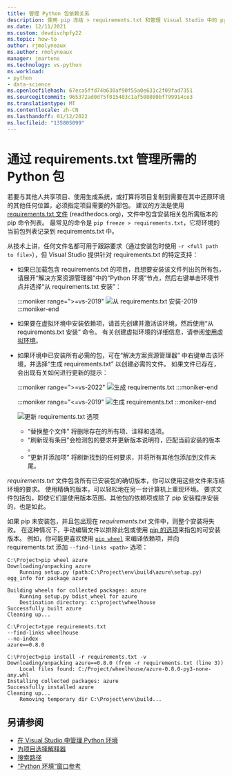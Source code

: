 ```yaml
---
title: 管理 Python 包依赖关系
description: 使用 pip 冻结 > requirements.txt 和管理 Visual Studio 中的 python 包依赖项。
ms.date: 12/11/2021
ms.custom: devdivchpfy22
ms.topic: how-to
author: rjmolyneaux
ms.author: rmolyneaux
manager: jmartens
ms.technology: vs-python
ms.workload:
- python
- data-science
ms.openlocfilehash: 67eca5ffd74b630af90f55a0e631c2f09fad7351
ms.sourcegitcommit: 965372ad0d75f015403c1af508080bf799914ce3
ms.translationtype: MT
ms.contentlocale: zh-CN
ms.lasthandoff: 01/12/2022
ms.locfileid: "135805099"
---
```

# <a name="manage-required-python-packages-with-requirementstxt"></a>通过 requirements.txt 管理所需的 Python 包

若要与其他人共享项目、使用生成系统，或打算将项目复制到需要在其中还原环境的其他任何位置，必须指定项目需要的外部包。 建议的方法是使用 [requirements.txt 文件](https://pip.readthedocs.org/en/latest/user_guide.html#requirements-files) (readthedocs.org)，文件中包含安装相关包所需版本的 pip 命令列表。 最常见的命令是 `pip freeze > requirements.txt`，它将环境的当前包列表记录到 requirements.txt  中。

从技术上讲，任何文件名都可用于跟踪要求（通过安装包时使用 `-r <full path to file>`），但 Visual Studio 提供针对 requirements.txt  的特定支持：

- 如果已加载包含 requirements.txt 的项目，且想要安装该文件列出的所有包，请展开“解决方案资源管理器”中的“Python 环境”节点，然后右键单击环境节点并选择“从 requirements.txt 安装”：

    :::moniker range=">=vs-2019"
    ![从 requirements.txt 安装-2019](media/environments/environments-requirements-txt-install.png)
    :::moniker-end

- 如果要在虚拟环境中安装依赖项，请首先创建并激活该环境，然后使用“从 requirements.txt 安装”  命令。 有关创建虚拟环境的详细信息，请参阅[使用虚拟环境](selecting-a-python-environment-for-a-project.md#use-virtual-environments)。

- 如果环境中已安装所有必需的包，可在“解决方案资源管理器”  中右键单击该环境，并选择“生成 requirements.txt”  以创建必需的文件。 如果文件已存在，会出现有关如何进行更新的提示：

    :::moniker range=">=vs-2022"
    ![生成 requirements.txt](media/environments/environments-requirements-txt-install-2022.png)
    :::moniker-end

    :::moniker range="<=vs-2019"
    ![生成 requirements.txt](media/environments/environments-requirements-txt-install.png)
    :::moniker-end

    ![更新 requirements.txt 选项](media/environments/environments-requirements-txt-replace.png)

  - “替换整个文件”  将删除存在的所有项、注释和选项。
  - “刷新现有条目”会检测包的要求并更新版本说明符，匹配当前安装的版本  。
  - “更新并添加项”  将刷新找到的任何要求，并将所有其他包添加到文件末尾。

*requirements.txt* 文件包含所有已安装包的确切版本，你可以使用这些文件来冻结环境的要求。 使用精确的版本，可以轻松地在另一台计算机上重现环境。 要求文件包括包，即使它们是使用版本范围、其他包的依赖项或除了 pip 安装程序安装的，也是如此。

如果 pip 未安装包，并且包出现在 *requirements.txt* 文件中，则整个安装将失败。 在这种情况下，手动编辑文件以排除此包或使用 [pip 的选项](https://pip.readthedocs.org/en/latest/reference/pip_install.html#requirements-file-format)来指包的可安装版本。 例如，你可能更喜欢使用 [`pip wheel`](https://pip.readthedocs.org/en/latest/reference/pip_wheel.html) 来编译依赖项，并向 requirements.txt 添加 `--find-links <path>` 选项：

```output
C:\Project>pip wheel azure
Downloading/unpacking azure
    Running setup.py (path:C:\Project\env\build\azure\setup.py) egg_info for package azure

Building wheels for collected packages: azure
    Running setup.py bdist_wheel for azure
    Destination directory: c:\project\wheelhouse
Successfully built azure
Cleaning up...

C:\Project>type requirements.txt
--find-links wheelhouse
--no-index
azure==0.8.0

C:\Project>pip install -r requirements.txt -v
Downloading/unpacking azure==0.8.0 (from -r requirements.txt (line 3))
    Local files found: C:/Project/wheelhouse/azure-0.8.0-py3-none-any.whl
Installing collected packages: azure
Successfully installed azure
Cleaning up...
    Removing temporary dir C:\Project\env\build...
```

## <a name="see-also"></a>另请参阅

- [在 Visual Studio 中管理 Python 环境](managing-python-environments-in-visual-studio.md)
- [为项目选择解释器](selecting-a-python-environment-for-a-project.md)
- [搜索路径](search-paths.md)
- [“Python 环境”窗口参考](python-environments-window-tab-reference.md)
